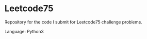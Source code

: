 # Leetcode75

Repository for the code I submit for Leetcode75 challenge problems. 

Language: Python3
